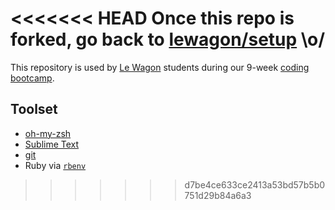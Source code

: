 <<<<<<< HEAD
Once this repo is forked, go back to [lewagon/setup](https://github.com/lewagon/setup)
\o/
=======
This repository is used by [Le Wagon](https://www.lewagon.com) students during our 9-week [coding bootcamp](https://www.lewagon.com).

## Toolset

- [oh-my-zsh](http://ohmyz.sh/)
- [Sublime Text](https://www.sublimetext.com/)
- [git](https://git-scm.com/)
- Ruby via [`rbenv`](https://github.com/rbenv/rbenv)
>>>>>>> d7be4ce633ce2413a53bd57b5b0751d29b84a6a3
